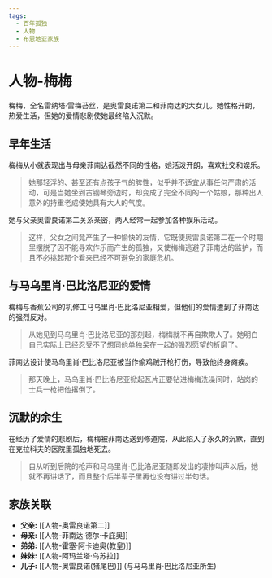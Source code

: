 ```yaml
---
tags:
  - 百年孤独
  - 人物
  - 布恩地亚家族
---
```


# 人物-梅梅

梅梅，全名雷纳塔·雷梅苔丝，是奥雷良诺第二和菲南达的大女儿。她性格开朗，热爱生活，但她的爱情悲剧使她最终陷入沉默。

## 早年生活

梅梅从小就表现出与母亲菲南达截然不同的性格，她活泼开朗，喜欢社交和娱乐。

> 她那轻浮的、甚至还有点孩子气的脾性，似乎并不适宜从事任何严肃的活动，可是当她坐到古钢琴旁边时，却变成了完全不同的一个姑娘，那种出人意外的持重老成使她具有大人的气度。

她与父亲奥雷良诺第二关系亲密，两人经常一起参加各种娱乐活动。

> 这样，父女之间竟产生了一种愉快的友情，它既使奥雷良诺第二在一个时期里摆脱了因不能寻欢作乐而产生的孤独，又使梅梅逃避了菲南达的监护，而且不必挑起那个看来已经不可避免的家庭危机。

## 与马乌里肖·巴比洛尼亚的爱情

梅梅与香蕉公司的机修工马乌里肖·巴比洛尼亚相爱，但他们的爱情遭到了菲南达的强烈反对。

> 从她见到马乌里肖·巴比洛尼亚的那刻起，梅梅就不再自欺欺人了。她明白自己实际上已经忍受不了想同他单独呆在一起的强烈愿望的折磨了。

菲南达设计使马乌里肖·巴比洛尼亚被当作偷鸡贼开枪打伤，导致他终身瘫痪。

> 那天晚上，马乌里肖·巴比洛尼亚掀起瓦片正要钻进梅梅洗澡间时，站岗的士兵一枪把他撂倒了。

## 沉默的余生

在经历了爱情的悲剧后，梅梅被菲南达送到修道院，从此陷入了永久的沉默，直到在克拉科夫的医院里孤独地死去。

> 自从听到后院的枪声和马乌里肖·巴比洛尼亚随即发出的凄惨叫声以后，她就不再讲话了，而且整个后半辈子里再也没有讲过半句话。

## 家族关联

*   **父亲:** [[人物-奥雷良诺第二]]
*   **母亲:** [[人物-菲南达·德尔·卡庇奥]]
*   **弟弟:** [[人物-霍塞·阿卡迪奥(教皇)]]
*   **妹妹:** [[人物-阿玛兰塔·乌苏拉]]
*   **儿子:** [[人物-奥雷良诺(猪尾巴)]] (与马乌里肖·巴比洛尼亚所生)
